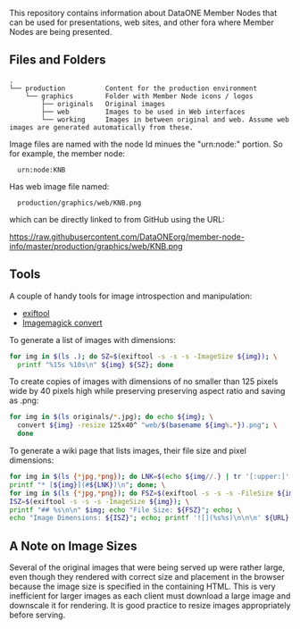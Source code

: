 This repository contains information about DataONE Member Nodes that can be used for presentations, web sites, and other fora where Member Nodes are being presented.

## Files and Folders

```
.
└── production          Content for the production environment
    └── graphics        Folder with Member Node icons / logos
        ├── originals   Original images
        ├── web         Images to be used in Web interfaces
        └── working     Images in between original and web. Assume web images are generated automatically from these.
```

Image files are named with the node Id minues the "urn:node:" portion. So for 
example, the member node:

```
  urn:node:KNB
```

Has web image file named:

```
  production/graphics/web/KNB.png
```
which can be directly linked to from GitHub using the URL:

  https://raw.githubusercontent.com/DataONEorg/member-node-info/master/production/graphics/web/KNB.png


## Tools

A couple of handy tools for image introspection and manipulation:

* [exiftool](http://www.sno.phy.queensu.ca/~phil/exiftool/)
* [Imagemagick convert](https://www.imagemagick.org/script/index.php)

To generate a list of images with dimensions:

```bash
for img in $(ls .); do SZ=$(exiftool -s -s -s -ImageSize ${img}); \
  printf "%15s %10s\n" ${img} ${SZ}; done
```

To create copies of images with dimensions of no smaller than 125 pixels wide by
40 pixels high while preserving preserving aspect ratio and saving as .png:

```bash
for img in $(ls originals/*.jpg); do echo ${img}; \
  convert ${img} -resize 125x40^ "web/$(basename ${img%.*}).png"; \
  done
```
To generate a wiki page that lists images, their file size and pixel dimensions:

```bash
for img in $(ls {*jpg,*png}); do LNK=$(echo ${img//.} | tr '[:upper:]' '[:lower:]'); \
printf "* [${img}](#${LNK})\n"; done; \
for img in $(ls {*jpg,*png}); do FSZ=$(exiftool -s -s -s -FileSize ${img}); \
ISZ=$(exiftool -s -s -s -ImageSize ${img}); \
printf "## %s\n\n" $img; echo "File Size: ${FSZ}"; echo; \
echo "Image Dimensions: ${ISZ}"; echo; printf '![](%s%s)\n\n\n' ${URL} ${img}; done

```

## A Note on Image Sizes

Several of the original images that were being served up were rather large, even though they rendered with correct size and placement in the browser because the image size is specified in the containing HTML. This is very inefficient for larger images as each client must download a large image and downscale it for rendering. It is good practice to resize images appropriately before serving.

